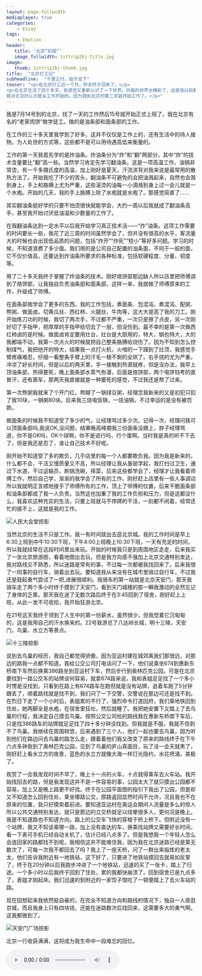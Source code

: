 ```yaml
---
layout: page-fullwidth
mediaplayer: true
categories:
    - Essay
tags:
    - Emotion
header:
   title: '北京“初探”'
   image_fullwidth: 1sttrip2bj-title.jpg
image:
   thumb: 1sttrip2bj-thumb.jpg
title:  "北京打工记"
subheadline:  "千里之行，始于足下"
teaser: "<p>在北京打工近一个月，昨天终于回来了。</p>
<p>在北京生活了四十多天，我感觉又重新认识了一下世界。外面的世界太精彩了，这是我以前都无法想象的。
我对北京的认识是从工作开始的。因为我到北京的第二天就开始工作了。</p>"
---
```


我是7月14号到的北京，找了一天的工作然后15号就开始正式上班了。我在北京有名的“老家肉饼”做学徒工。做的是油条部和面条部的工作。

在工作的三十多天里我学到了好多。这并不仅仅是工作上的，还有生活中的待人接物，为人处世的方式等，这些都不是可以用待遇高低来衡量的。
   
工作的第一天我首先学的是炸油条。炸油条分为“炸”和“翻”两部分，其中“炸”的技术含量要比“翻”高一些。当然学习肯定先学习翻油条。这是一项高温工作。油锅非常烫，有一千多摄氏度的高温，加上刚好是夏天，汗流浃背对我来说是最常用的散热方法了。开始我吃了不少的苦头，翻油条不可避免的会把油溅起来，自然也会溅到身上，手上和胳膊上尤为严重，这些滚烫的油每一小滴溅到身上过一会儿就是一个水疱。开始的几天，我的手上胳膊上除了水疱就是水疱了。那感觉简直了……

其实翻油条挺好学的只要不怕烫很快就能学会，大约一周以后我就成了翻油条高手，甚至我开始讨厌低油温和少数量的工作了。

在我翻油条达到一定水平以后我开始学习真正技术活——“炸”油条。这项工作需要的时间要长一些，我花了近三周的时间虽然学会了，但并没有很高的水平，客流量大的时候也会出现低品质的问题，包括“炸开”“炸死”“短小”等好多问题。学习的时候，不知道浪费了多少面。我们用的是公司自己配置的油条面，不同于一般的面，它不仅价值高，还要达到炸油条所要求的各种标准，包括软硬程度、分量、韧度等。

用了二十多天我终于掌握了炸油条的技术。刚好烙饼部那边缺人所以店里把师傅调到了烙饼部，让我独自负责油条部和面条部，这样一来，我就做了师傅原来的工作，升级成了师傅。

在面条部我学会了更多的东西。我的工作包括，煮面条、包混沌、煮混沌、配粥、熬粥、做面卤。切黄瓜丝、西红柿、火腿丝，牛肉等，这大大提高了我的刀工。刚开始练刀功的时候，我切了两次手，不过都不严重，一次只是擦了点皮，另一次刚好切了手指甲，把厚厚的手指甲给切去了一层，但没伤到。最不幸的是第一次做西红柿卤的是时候。做面卤肯定要用灶台，灶台是大厨用的，特大，锅也特大，大的我都端不动，我第一次点火的时候就把自己整条胳膊给烧伤了。因为不知到怎么控制煤气，我把他开的特大，结果我一点打火机，火噌的一下蹿到了灶顶，我感觉手臂疼痛难忍，仔细一看整条手臂上的汗毛一根不剩的全烘了。右手烧的尤为严重，冲凉了好长时间，但是以后的两天里，手一接触到热源就疼，但是没办法，我早上顶油条部，热得要死，晚上面条部水蒸气弥漫，后面是烙饼部，两个电饼铛考的直冒汗，还有篜车，那两天我直接就是一种要死的感觉，不过我还是熬了过来。

第一次熬粥我就来了个开门红。熬糊了一锅绿豆粥，经理念我新来的又是初犯只扣了我10块，一锅粥80块。后来我三烧电饭锅，一烧油锅，不过幸运的是没有被罚款。

做面条的时候我不知道受了多少的气，让经理骂过多少次。记得一次，经理问我可以顶面条部吗,我说OK,没问题，结果晚高峰期我三份面条没跟上，胖子经理骂道，你不是OK吗，OK个球啊，你不是说行吗，行个蛋啊。当时我是真的听不下去了，但是我还是忍了，谁让自己技术不好呢。

刚开始不知道受了多的欺负，几乎店里的每一个人都要欺负我。因为我是新来的，什么都不会，干活又慢质量又不高，所以经理让我从基层学起，我打扫过卫生，通过下水道，干过运输员，刷锅洗碗，择菜，后来这些都学会了，经理才让我看着师傅工作，然后自己学，渐渐的我学会了所有的工作。刚好赶上店里有一些人事调动所以我就明正言顺地接手了师傅所有的工作，顶上了师傅的位置，后来干脆面条部和油条部都成了我一人负责。当然这也加重了我的工作负担和压力，但是这都没什么，我喜欢这种充实的生活，只要上班就马不停蹄的干活，一刻都不闲着，经常还忙的接不上，这就是我的工作。

![人民大会堂掠影]({{site.urlimg}}1sttrip2bj-1.jpg)

当然北京的生活不只是工作。我一有时间就出去逛北京城。我的工作时间是早上6:30上班到中午10:30下班，下午4:00上班晚上10:30下班，一天有充足的时间，所以我就经常在这段时间里出来玩。开始的时候我只是到周围地区走走，后来我买了一张北京旅游图，看着地图出去玩，但是我方向感不强加上北京交通特别发达，我对路线又不熟悉，所以迷路是常有的事，不过每一次都被我找回来了。后来我借了一同事的自行车，骑着出去玩。要知道我从来没有在城市里骑过自行车，不过我还是鼓起勇气尝试了一把,进展很顺利。我骑车的第一站就是北京天安门，那天我骑车走了两个多小时终于摸到了天安门，看到天门城楼的那一瞬我激动的全然忘记了身体的乏累。那天我在迷了无数次路后终于在3:45回到了宿舍，刚好赶上上班，从此一发不可收拾，我开始狂游北京。

在21号这天我终于领到了人生中的第一份薪水，虽然很少，但我觉着它沉甸甸的，这是我用自己的汗水换来的。22号我游览了八达岭长城，明十三陵，天安门，鸟巢、水立方等景点。

![十三陵掠影]({{site.urlimg}}1sttrip2bj-3.jpg)

说到去鸟巢的经历，我自己都觉得骄傲，因为亚运村建在城郊离我们那很远，对那边的路我一点都不知道。我给公交公司打电话问了一下，他们说乘坐674到惠新东桥南下车然后换乘386路坐到亚运村下车，然后步行到奥林匹克公园。可是在北京要找到一路公交车的站牌谈何容易，就拿674路来说，我和表姐足足找了一个多小时愣是没找到，只看到在路上有674路车在跑但就是没有站牌，追着车跑了5分钟跟丢了，顺着路找就是找不到，我们问了一下交警，交警说在那边可还是找不到。在烈日下走了一个小时后，表姐累的不行了，强烈命令打道回府，我们乘地铁回到住处，她两脚全是水疱，在宿舍里狂吐，然后就睡了。我把她安置下又踏上了去鸟巢的行程，我决定自己摸去鸟巢。按照公交公司给的路线我在惠新东桥南下车后，只是找386路车的站牌就足足找了四十多分钟没找到。但我就是不服，我就不信到不了鸟巢。我继续在周围转悠，后来遇到了三个人，他们一起也要去鸟巢，因为听到他们在路边问去鸟巢的路怎么走，跟着着他们我又改变了原来的路线终于在下午六点多钟我到了奥林匹克公园，见到了鸟巢的庐山真面目，玩了没一会天就黑了，刚好赶上看水立方的夜景，蓝色的水立方就像大海一样灯光隐约，水花喷涌，美极了。

观赏了一会我发现时间不早了，晚上十一点的火车，十点就得乘车去火车站。我开始找回去的路，但是我发现这并不是一件容易的事，公园太大了就只摸出公园都不容易，加上又是晚上路更不好找。终于在公园平面图的指引下我出了公园，但是却又不知道怎么回到住处，乘坐哪路公交，原路返回显然时间不允许，况且我也不在原来的位置，我只好摸索着前进。要知道亚运村在奥运会期间人流量是多么的惊人所以公共交通特别发达，就只是那边的立交桥就足以绕晕很多人，更何况是晚上。我是不知道路也不知道方向。路上的公交车飞快的穿梭于桥上桥下。但附近没有一个站牌，我又不知该乘哪一路，加上没有直达的车，换乘找站牌又需要好长时间，看一下表可手机已经自动关机了，估计已经八点多了。但是我想我一个年轻人怎么会连回家的路都找不到呢，我相信这并不能难住我，因为我在北京迷路已经是第无数次了，可每一次我不都回去了吗？我上了一座天桥，问了一群出来锻炼的老太太，他们告诉我附近有一地铁站，这下好了，只要进了地铁站摸回去就易如反掌了，终于在20分钟以后我跑步冲进了一个地铁站，迅速的买了一张卡，踏上了归途。一个多小时以后我终于回到了住处，累的我都快崩溃了。回到宿舍已是九点多了，表姐才刚起床。我们迅速的到附近的一家饺子馆吃了一顿便踏上了去火车站的路。

现在回想起来我依然挺自豪的，在完全不知道方向和路线的情况下，独自一人夜逛京城，而且我身上只有四块钱，还能在迷路数次后找回来，这需要多大的勇气啊。这我都做到了。

![天安门广场掠影]({{site.urlimg}}1sttrip2bj-2.jpg)

北京一行收获满满，这将成为我生命中一段难忘的回忆。

<audio src='{{site.urlbgm}}road.mp3' type="audio/mp3" autoplay loop controls></audio>